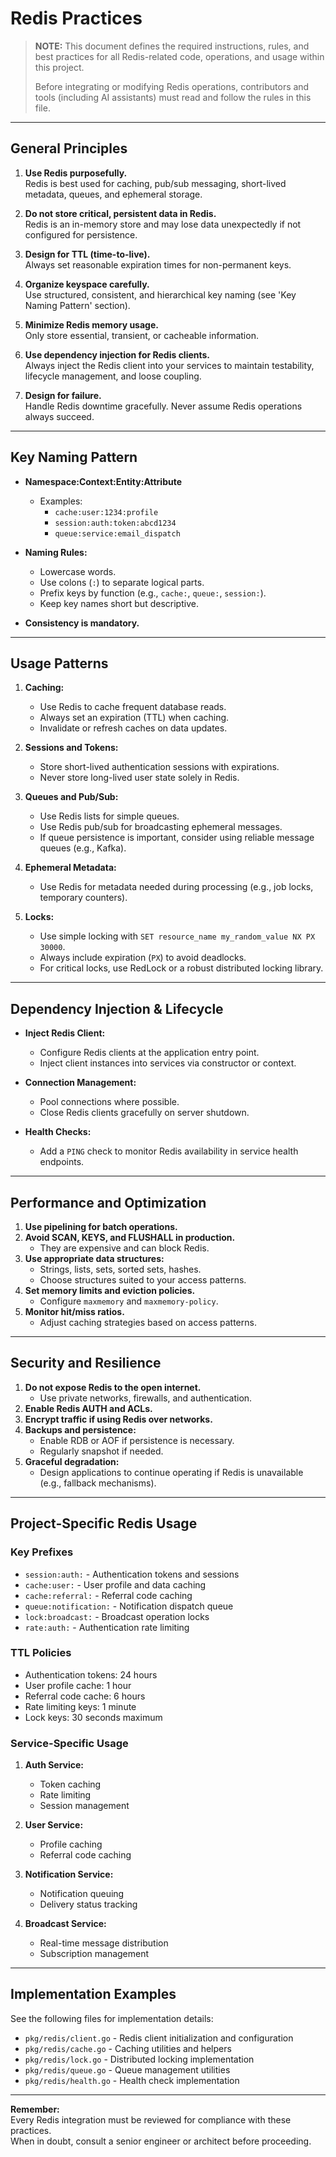 # Redis Practices

> **NOTE:** This document defines the required instructions, rules, and best practices for all Redis-related code, operations, and usage within this project.
>
> Before integrating or modifying Redis operations, contributors and tools (including AI assistants) must read and follow the rules in this file.

---

## General Principles

1. **Use Redis purposefully.**  
   Redis is best used for caching, pub/sub messaging, short-lived metadata, queues, and ephemeral storage.

2. **Do not store critical, persistent data in Redis.**  
   Redis is an in-memory store and may lose data unexpectedly if not configured for persistence.

3. **Design for TTL (time-to-live).**  
   Always set reasonable expiration times for non-permanent keys.

4. **Organize keyspace carefully.**  
   Use structured, consistent, and hierarchical key naming (see 'Key Naming Pattern' section).

5. **Minimize Redis memory usage.**  
   Only store essential, transient, or cacheable information.

6. **Use dependency injection for Redis clients.**  
   Always inject the Redis client into your services to maintain testability, lifecycle management, and loose coupling.

7. **Design for failure.**  
   Handle Redis downtime gracefully. Never assume Redis operations always succeed.

---

## Key Naming Pattern

- **Namespace:Context:Entity:Attribute**
  - Examples:
    - `cache:user:1234:profile`
    - `session:auth:token:abcd1234`
    - `queue:service:email_dispatch`

- **Naming Rules:**
  - Lowercase words.
  - Use colons (`:`) to separate logical parts.
  - Prefix keys by function (e.g., `cache:`, `queue:`, `session:`).
  - Keep key names short but descriptive.

- **Consistency is mandatory.**

---

## Usage Patterns

1. **Caching:**
   - Use Redis to cache frequent database reads.
   - Always set an expiration (TTL) when caching.
   - Invalidate or refresh caches on data updates.

2. **Sessions and Tokens:**
   - Store short-lived authentication sessions with expirations.
   - Never store long-lived user state solely in Redis.

3. **Queues and Pub/Sub:**
   - Use Redis lists for simple queues.
   - Use Redis pub/sub for broadcasting ephemeral messages.
   - If queue persistence is important, consider using reliable message queues (e.g., Kafka).

4. **Ephemeral Metadata:**
   - Use Redis for metadata needed during processing (e.g., job locks, temporary counters).

5. **Locks:**
   - Use simple locking with `SET resource_name my_random_value NX PX 30000`.
   - Always include expiration (`PX`) to avoid deadlocks.
   - For critical locks, use RedLock or a robust distributed locking library.

---

## Dependency Injection & Lifecycle

- **Inject Redis Client:**
  - Configure Redis clients at the application entry point.
  - Inject client instances into services via constructor or context.

- **Connection Management:**
  - Pool connections where possible.
  - Close Redis clients gracefully on server shutdown.

- **Health Checks:**
  - Add a `PING` check to monitor Redis availability in service health endpoints.

---

## Performance and Optimization

1. **Use pipelining for batch operations.**
2. **Avoid SCAN, KEYS, and FLUSHALL in production.**
   - They are expensive and can block Redis.
3. **Use appropriate data structures:**
   - Strings, lists, sets, sorted sets, hashes.
   - Choose structures suited to your access patterns.
4. **Set memory limits and eviction policies.**
   - Configure `maxmemory` and `maxmemory-policy`.
5. **Monitor hit/miss ratios.**
   - Adjust caching strategies based on access patterns.

---

## Security and Resilience

1. **Do not expose Redis to the open internet.**
   - Use private networks, firewalls, and authentication.
2. **Enable Redis AUTH and ACLs.**
3. **Encrypt traffic if using Redis over networks.**
4. **Backups and persistence:**
   - Enable RDB or AOF if persistence is necessary.
   - Regularly snapshot if needed.
5. **Graceful degradation:**
   - Design applications to continue operating if Redis is unavailable (e.g., fallback mechanisms).

---

## Project-Specific Redis Usage

### Key Prefixes

- `session:auth:` - Authentication tokens and sessions
- `cache:user:` - User profile and data caching
- `cache:referral:` - Referral code caching
- `queue:notification:` - Notification dispatch queue
- `lock:broadcast:` - Broadcast operation locks
- `rate:auth:` - Authentication rate limiting

### TTL Policies

- Authentication tokens: 24 hours
- User profile cache: 1 hour
- Referral code cache: 6 hours
- Rate limiting keys: 1 minute
- Lock keys: 30 seconds maximum

### Service-Specific Usage

1. **Auth Service:**
   - Token caching
   - Rate limiting
   - Session management

2. **User Service:**
   - Profile caching
   - Referral code caching

3. **Notification Service:**
   - Notification queuing
   - Delivery status tracking

4. **Broadcast Service:**
   - Real-time message distribution
   - Subscription management

---

## Implementation Examples

See the following files for implementation details:

- `pkg/redis/client.go` - Redis client initialization and configuration
- `pkg/redis/cache.go` - Caching utilities and helpers
- `pkg/redis/lock.go` - Distributed locking implementation
- `pkg/redis/queue.go` - Queue management utilities
- `pkg/redis/health.go` - Health check implementation

---

**Remember:**  
Every Redis integration must be reviewed for compliance with these practices.  
When in doubt, consult a senior engineer or architect before proceeding.
